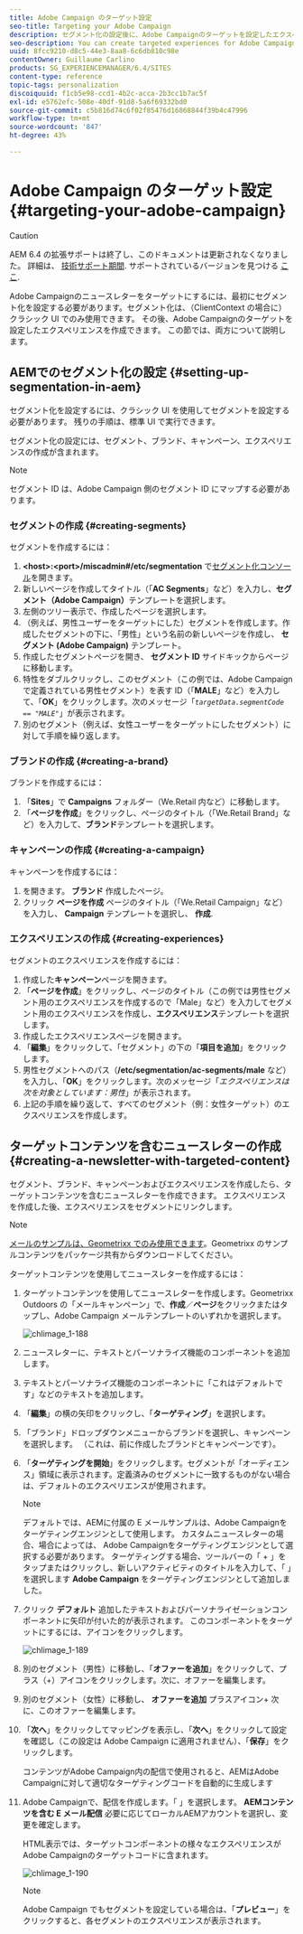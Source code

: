 ```yaml
---
title: Adobe Campaign のターゲット設定
seo-title: Targeting your Adobe Campaign
description: セグメント化の設定後に、Adobe Campaignのターゲットを設定したエクスペリエンスを作成できます
seo-description: You can create targeted experiences for Adobe Campaign after setting up segmentation
uuid: 8fcc9210-d8c5-44e3-8aa8-6c6db810c98e
contentOwner: Guillaume Carlino
products: SG_EXPERIENCEMANAGER/6.4/SITES
content-type: reference
topic-tags: personalization
discoiquuid: f1cb5e98-ccd1-4b2c-acca-2b3cc1b7ac5f
exl-id: e5762efc-508e-40df-91d8-5a6f69332bd0
source-git-commit: c5b816d74c6f02f85476d16868844f39b4c47996
workflow-type: tm+mt
source-wordcount: '847'
ht-degree: 43%

---
```


# Adobe Campaign のターゲット設定 {#targeting-your-adobe-campaign}

>[!CAUTION]
>
>AEM 6.4 の拡張サポートは終了し、このドキュメントは更新されなくなりました。 詳細は、 [技術サポート期間](https://helpx.adobe.com/jp/support/programs/eol-matrix.html). サポートされているバージョンを見つける [ここ](https://experienceleague.adobe.com/docs/?lang=ja).

Adobe Campaignのニュースレターをターゲットにするには、最初にセグメント化を設定する必要があります。セグメント化は、（ClientContext の場合に）クラシック UI でのみ使用できます。 その後、Adobe Campaignのターゲットを設定したエクスペリエンスを作成できます。 この節では、両方について説明します。

## AEMでのセグメント化の設定 {#setting-up-segmentation-in-aem}

セグメント化を設定するには、クラシック UI を使用してセグメントを設定する必要があります。 残りの手順は、標準 UI で実行できます。

セグメント化の設定には、セグメント、ブランド、キャンペーン、エクスペリエンスの作成が含まれます。

>[!NOTE]
>
>セグメント ID は、Adobe Campaign 側のセグメント ID にマップする必要があります。

### セグメントの作成 {#creating-segments}

セグメントを作成するには：

1. **&lt;host>:&lt;port>/miscadmin#/etc/segmentation** で[セグメント化コンソール](http://localhost:4502/miscadmin#/etc/segmentation)を開きます。
1. 新しいページを作成してタイトル（「**AC Segments**」など）を入力し、**セグメント（Adobe Campaign）**&#x200B;テンプレートを選択します。
1. 左側のツリー表示で、作成したページを選択します。
1. （例えば、男性ユーザーをターゲットにした）セグメントを作成します。作成したセグメントの下に、「男性」という名前の新しいページを作成し、 **セグメント (Adobe Campaign)** テンプレート。
1. 作成したセグメントページを開き、 **セグメント ID** サイドキックからページに移動します。
1. 特性をダブルクリックし、このセグメント（この例では、Adobe Campaign で定義されている男性セグメント）を表す ID（「**MALE**」など）を入力して、「**OK**」をクリックします。次のメッセージ「*`targetData.segmentCode == "MALE"`*」が表示されます。
1. 別のセグメント（例えば、女性ユーザーをターゲットにしたセグメント）に対して手順を繰り返します。

### ブランドの作成 {#creating-a-brand}

ブランドを作成するには：

1. 「**Sites**」で **Campaigns** フォルダー（We.Retail 内など）に移動します。
1. 「**ページを作成**」をクリックし、ページのタイトル（「We.Retail Brand」など）を入力して、**ブランド**&#x200B;テンプレートを選択します。

### キャンペーンの作成 {#creating-a-campaign}

キャンペーンを作成するには：

1. を開きます。 **ブランド** 作成したページ。
1. クリック **ページを作成** ページのタイトル（「We.Retail Campaign」など）を入力し、 **Campaign** テンプレートを選択し、 **作成**.

### エクスペリエンスの作成 {#creating-experiences}

セグメントのエクスペリエンスを作成するには：

1. 作成した&#x200B;**キャンペーン**&#x200B;ページを開きます。
1. 「**ページを作成**」をクリックし、ページのタイトル（この例では男性セグメント用のエクスペリエンスを作成するので「Male」など）を入力してセグメント用のエクスペリエンスを作成し、**エクスペリエンス**&#x200B;テンプレートを選択します。
1. 作成したエクスペリエンスページを開きます。
1. 「**編集**」をクリックして、「セグメント」の下の「**項目を追加**」をクリックします。
1. 男性セグメントへのパス（**/etc/segmentation/ac-segments/male** など）を入力し、「**OK**」をクリックします。次のメッセージ「*エクスペリエンスは次を対象としています：男性*」が表示されます。
1. 上記の手順を繰り返して、すべてのセグメント（例：女性ターゲット）のエクスペリエンスを作成します。

## ターゲットコンテンツを含むニュースレターの作成 {#creating-a-newsletter-with-targeted-content}

セグメント、ブランド、キャンペーンおよびエクスペリエンスを作成したら、ターゲットコンテンツを含むニュースレターを作成できます。 エクスペリエンスを作成した後、エクスペリエンスをセグメントにリンクします。

>[!NOTE]
>
>[メールのサンプルは、Geometrixx でのみ使用できます](/help/sites-developing/we-retail.md)。Geometrixx のサンプルコンテンツをパッケージ共有からダウンロードしてください。

ターゲットコンテンツを使用してニュースレターを作成するには：

1. ターゲットコンテンツを使用してニュースレターを作成します。Geometrixx Outdoors の「メールキャンペーン」で、**作成**／**ページ**&#x200B;をクリックまたはタップし、Adobe Campaign メールテンプレートのいずれかを選択します。

   ![chlimage_1-188](assets/chlimage_1-188.png)

1. ニュースレターに、テキストとパーソナライズ機能のコンポーネントを追加します。
1. テキストとパーソナライズ機能のコンポーネントに「これはデフォルトです」などのテキストを追加します。
1. 「**編集**」の横の矢印をクリックし、「**ターゲティング**」を選択します。
1. 「ブランド」ドロップダウンメニューからブランドを選択し、キャンペーンを選択します。 （これは、前に作成したブランドとキャンペーンです）。
1. 「**ターゲティングを開始**」をクリックします。セグメントが「オーディエンス」領域に表示されます。定義済みのセグメントに一致するものがない場合は、デフォルトのエクスペリエンスが使用されます。

   >[!NOTE]
   >
   >デフォルトでは、AEMに付属の E メールサンプルは、Adobe Campaignをターゲティングエンジンとして使用します。 カスタムニュースレターの場合、場合によっては、 Adobe Campaignをターゲティングエンジンとして選択する必要があります。 ターゲティングする場合、ツールバーの「 + 」をタップまたはクリックし、新しいアクティビティのタイトルを入力して、「 」を選択します **Adobe Campaign** をターゲティングエンジンとして追加しました。

1. クリック **デフォルト** 追加したテキストおよびパーソナライゼーションコンポーネントに矢印が付いた的が表示されます。 このコンポーネントをターゲットにするには、アイコンをクリックします。

   ![chlimage_1-189](assets/chlimage_1-189.png)

1. 別のセグメント（男性）に移動し、「**オファーを追加**」をクリックして、プラス（+）アイコンをクリックします。次に、オファーを編集します。
1. 別のセグメント（女性）に移動し、 **オファーを追加** プラスアイコン+ 次に、このオファーを編集します。
1. 「**次へ**」をクリックしてマッピングを表示し、「**次へ**」をクリックして設定を確認し（この設定は Adobe Campaign に適用されません）、「**保存**」をクリックします。

   コンテンツがAdobe Campaign内の配信で使用されると、AEMはAdobe Campaignに対して適切なターゲティングコードを自動的に生成します

1. Adobe Campaignで、配信を作成します。「 」を選択します。 **AEMコンテンツを含む E メール配信** 必要に応じてローカルAEMアカウントを選択し、変更を確定します。

   HTML表示では、ターゲットコンポーネントの様々なエクスペリエンスがAdobe Campaignのターゲットコードに含まれます。

   ![chlimage_1-190](assets/chlimage_1-190.png)

   >[!NOTE]
   >
   >Adobe Campaign でもセグメントを設定している場合は、「**プレビュー**」をクリックすると、各セグメントのエクスペリエンスが表示されます。
